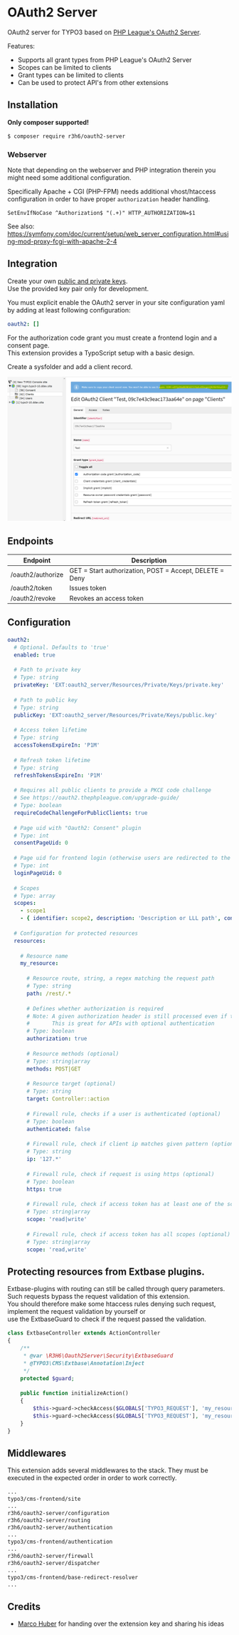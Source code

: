 # OAuth2 Server

OAuth2 server for TYPO3 based on [PHP League's OAuth2 Server](https://oauth2.thephpleague.com/).

Features:
- Supports all grant types from PHP League's OAuth2 Server
- Scopes can be limited to clients
- Grant types can be limited to clients
- Can be used to protect API's from other extensions


## Installation

**Only composer supported!**

```bash
$ composer require r3h6/oauth2-server
```

### Webserver

Note that depending on the webserver and PHP integration therein you might need some additional configuration.

Specifically Apache + CGI (PHP-FPM) needs additional vhost/htaccess configuration in order to have proper `authorization` header handling.

```
SetEnvIfNoCase ^Authorization$ "(.+)" HTTP_AUTHORIZATION=$1
```

See also: https://symfony.com/doc/current/setup/web_server_configuration.html#using-mod-proxy-fcgi-with-apache-2-4

## Integration

Create your own [public and private keys](https://oauth2.thephpleague.com/installation/#generating-public-and-private-keys).<br>
Use the provided key pair only for development.

You must explicit enable the OAuth2 server in your site configuration yaml by adding at least following configuration:
```yaml
oauth2: []
```

For the authorization code grant you must create a frontend login and a consent page.<br>
This extension provides a TypoScript setup with a basic design.

Create a sysfolder and add a client record.

![Page tree with new client](./docs/images/pagetree-with-client.png "Page tree with new client")

## Endpoints

| Endpoint          | Description                                             |
|-------------------|---------------------------------------------------------|
| /oauth2/authorize | GET = Start authorization, POST = Accept, DELETE = Deny |
| /oauth2/token     | Issues token                                            |
| /oauth2/revoke    | Revokes an access token                                 |

## Configuration

```yaml
oauth2:
  # Optional. Defaults to 'true'
  enabled: true

  # Path to private key
  # Type: string
  privateKey: 'EXT:oauth2_server/Resources/Private/Keys/private.key'

  # Path to public key
  # Type: string
  publicKey: 'EXT:oauth2_server/Resources/Private/Keys/public.key'

  # Access token lifetime
  # Type: string
  accessTokensExpireIn: 'P1M'

  # Refresh token lifetime
  # Type: string
  refreshTokensExpireIn: 'P1M'

  # Requires all public clients to provide a PKCE code challenge
  # See https://oauth2.thephpleague.com/upgrade-guide/
  # Type: boolean
  requireCodeChallengeForPublicClients: true

  # Page uid with "Oauth2: Consent" plugin
  # Type: int
  consentPageUid: 0

  # Page uid for frontend login (otherwise users are redirected to the root page)
  # Type: int
  loginPageUid: 0

  # Scopes
  # Type: array
  scopes:
    - scope1
    - { identifier: scope2, description: 'Description or LLL path', consent: true }

  # Configuration for protected resources
  resources:

    # Resource name
    my_resource:

      # Resource route, string, a regex matching the request path
      # Type: string
      path: /rest/.*

      # Defines whether authorization is required
      # Note: A given authorization header is still processed even if this is disabled.
      #       This is great for APIs with optional authentication
      # Type: boolean
      authorization: true

      # Resource methods (optional)
      # Type: string|array
      methods: POST|GET

      # Resource target (optional)
      # Type: string
      target: Controller::action

      # Firewall rule, checks if a user is authenticated (optional)
      # Type: boolean
      authenticated: false

      # Firewall rule, check if client ip matches given pattern (optional)
      # Type: string
      ip: '127.*'

      # Firewall rule, check if request is using https (optional)
      # Type: boolean
      https: true

      # Firewall rule, check if access token has at least one of the scopes (optional)
      # Type: string|array
      scope: 'read|write'

      # Firewall rule, check if access token has all scopes (optional)
      # Type: string|array
      scope: 'read,write'
```


## Protecting resources from Extbase plugins.

Extbase-plugins with routing can still be called through query parameters.<br>
Such requests bypass the request validation of this extension.<br>
You should therefore make some htaccess rules denying such request,<br>
implement the request validation by yourself or<br>
use the ExtbaseGuard to check if the request passed the validation.

```php
class ExtbaseController extends ActionController
{
    /**
     * @var \R3H6\Oauth2Server\Security\ExtbaseGuard
     * @TYPO3\CMS\Extbase\Annotation\Inject
     */
    protected $guard;

    public function initializeAction()
    {
        $this->guard->checkAccess($GLOBALS['TYPO3_REQUEST'], 'my_resource', $this->response); //v10
        $this->guard->checkAccess($GLOBALS['TYPO3_REQUEST'], 'my_resource'); //v11
    }
}

```

## Middlewares

This extension adds several middlewares to the stack.
They must be executed in the expected order in order to work correctly.

```
...
typo3/cms-frontend/site
...
r3h6/oauth2-server/configuration
r3h6/oauth2-server/routing
r3h6/oauth2-server/authentication
...
typo3/cms-frontend/authentication
...
r3h6/oauth2-server/firewall
r3h6/oauth2-server/dispatcher
...
typo3/cms-frontend/base-redirect-resolver
...
```

## Credits

- [Marco Huber](https://marco-huber.de/) for handing over the extension key and sharing his ideas
